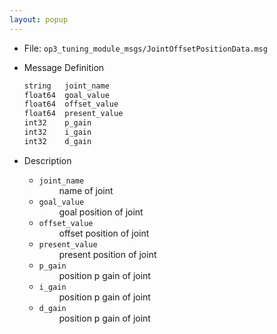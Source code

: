 ```yaml
---
layout: popup
---
```


- File: `op3_tuning_module_msgs/JointOffsetPositionData.msg`

- Message Definition
    ```c
    string   joint_name
    float64  goal_value
    float64  offset_value
    float64  present_value
    int32    p_gain
    int32    i_gain
    int32    d_gain
    ```

- Description  
    * `joint_name`   
&emsp;&emsp; name of joint  
    * `goal_value`    
&emsp;&emsp; goal position of joint  
    * `offset_value`    
&emsp;&emsp; offset position of joint  
    * `present_value`    
&emsp;&emsp; present position of joint  
    * `p_gain`    
&emsp;&emsp; position p gain of joint   
    * `i_gain`    
&emsp;&emsp; position p gain of joint  
    * `d_gain`    
&emsp;&emsp; position p gain of joint  

